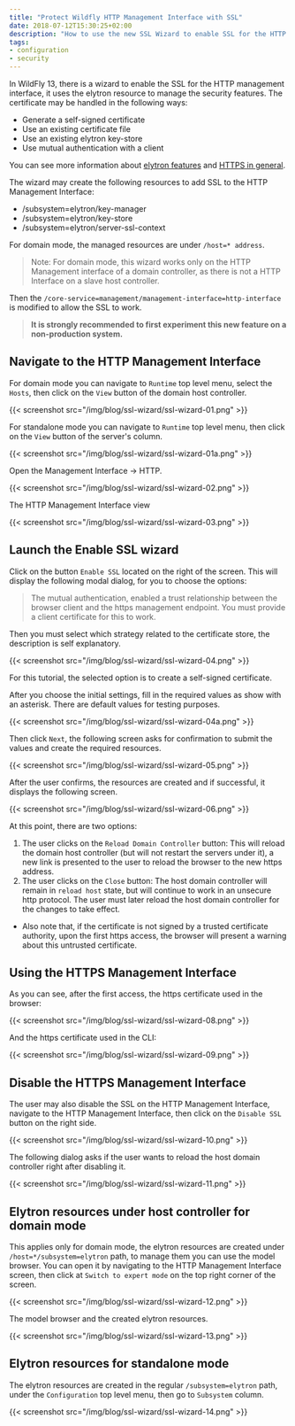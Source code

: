 ```yaml
---
title: "Protect Wildfly HTTP Management Interface with SSL"
date: 2018-07-12T15:30:25+02:00
description: "How to use the new SSL Wizard to enable SSL for the HTTP management interface."
tags:
- configuration
- security
---
```

In WildFly 13, there is a wizard to enable the SSL for the HTTP management interface, it uses the elytron resource to manage the security features. The certificate may be handled in the following ways:

- Generate a self-signed certificate
- Use an existing certificate file
- Use an existing elytron key-store
- Use mutual authentication with a client

You can see more information about [elytron features](https://docs.wildfly.org/13/WildFly_Elytron_Security.html) and [HTTPS in general](https://www.instantssl.com/ssl-certificate-products/https.html).

The wizard may create the following resources to add SSL to the HTTP Management Interface:

- /subsystem=elytron/key-manager
- /subsystem=elytron/key-store
- /subsystem=elytron/server-ssl-context

For domain mode, the managed resources are under `/host=* address`.

> Note: For domain mode, this wizard works only on the HTTP Management interface of a domain controller, as there is not a HTTP Interface on a slave host controller.

Then the `/core-service=management/management-interface=http-interface` is modified to allow the SSL to work.

> **It is strongly recommended to first experiment this new feature on a non-production system.**

## Navigate to the HTTP Management Interface

For domain mode you can navigate to `Runtime` top level menu, select the `Hosts`, then click on the `View` button of the domain host controller.

{{< screenshot src="/img/blog/ssl-wizard/ssl-wizard-01.png" >}}

For standalone mode you can navigate to `Runtime` top level menu, then click on the `View` button of the server's column.

{{< screenshot src="/img/blog/ssl-wizard/ssl-wizard-01a.png" >}}

Open the Management Interface -> HTTP.

{{< screenshot src="/img/blog/ssl-wizard/ssl-wizard-02.png" >}}

The HTTP Management Interface view

{{< screenshot src="/img/blog/ssl-wizard/ssl-wizard-03.png" >}}

## Launch the Enable SSL wizard

Click on the button `Enable SSL` located on the right of the screen. This will display the following modal dialog, for you to choose the options:

> The mutual authentication, enabled a trust relationship between the browser client and the https management endpoint. You must provide a client certificate for this to work.

Then you must select which strategy related to the certificate store, the description is self explanatory.

{{< screenshot src="/img/blog/ssl-wizard/ssl-wizard-04.png" >}}

For this tutorial, the selected option is to create a self-signed certificate.

After you choose the initial settings, fill in the required values as show with an asterisk. There are default values for testing purposes.

{{< screenshot src="/img/blog/ssl-wizard/ssl-wizard-04a.png" >}}

Then click `Next`, the following screen asks for confirmation to submit the values and create the required resources.

{{< screenshot src="/img/blog/ssl-wizard/ssl-wizard-05.png" >}}

After the user confirms, the resources are created and if successful, it displays the following screen.

{{< screenshot src="/img/blog/ssl-wizard/ssl-wizard-06.png" >}}

At this point, there are two options:

1. The user clicks on the `Reload Domain Controller` button: This will reload the domain host controller (but will not restart the servers under it), a new link is presented to the user to reload the browser to the new https address.
2. The user clicks on the `Close` button: The host domain controller will remain in `reload host` state, but will continue to work in an unsecure http protocol. The user must later reload the host domain controller for the changes to take effect.

* Also note that, if the certificate is not signed by a trusted certificate authority, upon the first https access, the browser will present a warning about this untrusted certificate.

## Using the HTTPS Management Interface

As you can see, after the first access, the https certificate used in the browser:

{{< screenshot src="/img/blog/ssl-wizard/ssl-wizard-08.png" >}}

And the https certificate used in the CLI:

{{< screenshot src="/img/blog/ssl-wizard/ssl-wizard-09.png" >}}


## Disable the HTTPS Management Interface

The user may also disable the SSL on the HTTP Management Interface, navigate to the HTTP Management Interface, then click on the `Disable SSL` button on the right side.

{{< screenshot src="/img/blog/ssl-wizard/ssl-wizard-10.png" >}}

The following dialog asks if the user wants to reload the host domain controller right after disabling it.

{{< screenshot src="/img/blog/ssl-wizard/ssl-wizard-11.png" >}}


## Elytron resources under host controller for domain mode

This applies only for domain mode, the elytron resources are created under `/host=*/subsystem=elytron` path, to manage them you can use the model browser. You can open it by navigating to the HTTP Management Interface screen, then click at `Switch to expert mode` on the top right corner of the screen.

{{< screenshot src="/img/blog/ssl-wizard/ssl-wizard-12.png" >}}

The model browser and the created elytron resources.

{{< screenshot src="/img/blog/ssl-wizard/ssl-wizard-13.png" >}}


## Elytron resources for standalone mode

The elytron resources are created in the regular `/subsystem=elytron` path, under the `Configuration` top level menu, then go to `Subsystem` column.

{{< screenshot src="/img/blog/ssl-wizard/ssl-wizard-14.png" >}}
